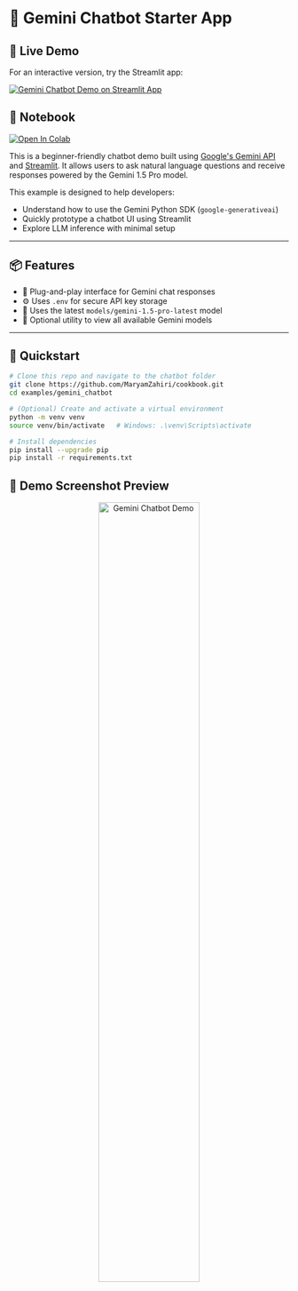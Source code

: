 # 🤖 Gemini Chatbot Starter App

## 🔗 **Live Demo**
For an interactive version, try the Streamlit app:

[![Gemini Chatbot Demo on Streamlit App](https://img.shields.io/badge/Streamlit-FF4B4B?style=for-the-badge&logo=Streamlit&logoColor=white)](https://cookbook-gemini-chatbot-sample.streamlit.app/)

## 🔗 **Notebook**
[![Open In Colab](https://colab.research.google.com/assets/colab-badge.svg)](https://colab.research.google.com/github/MaryamZahiri/cookbook/blob/add-gemini-chatbot-quickstart/examples/gemini_chatbot/gemini_chatbot.ipynb)

This is a beginner-friendly chatbot demo built using [Google's Gemini API](https://ai.google.dev/) and [Streamlit](https://streamlit.io/). It allows users to ask natural language questions and receive responses powered by the Gemini 1.5 Pro model.

This example is designed to help developers:
- Understand how to use the Gemini Python SDK (`google-generativeai`)
- Quickly prototype a chatbot UI using Streamlit
- Explore LLM inference with minimal setup

---

## 📦 Features

- 🔌 Plug-and-play interface for Gemini chat responses
- ⚙️ Uses `.env` for secure API key storage
- 🧠 Uses the latest `models/gemini-1.5-pro-latest` model
- 🧪 Optional utility to view all available Gemini models

---

## 🚀 Quickstart

```bash
# Clone this repo and navigate to the chatbot folder
git clone https://github.com/MaryamZahiri/cookbook.git
cd examples/gemini_chatbot

# (Optional) Create and activate a virtual environment
python -m venv venv
source venv/bin/activate   # Windows: .\venv\Scripts\activate

# Install dependencies
pip install --upgrade pip
pip install -r requirements.txt
```

## 📸 Demo Screenshot Preview

<p align="center">
  <img src="https://github.com/user-attachments/assets/fba52881-ef2e-4a41-aef2-3cb8a7a13d05" width="60%" alt="Gemini Chatbot Demo">
</p>